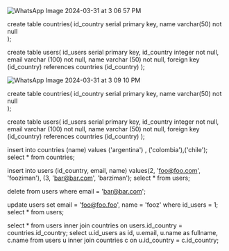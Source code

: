 ![WhatsApp Image 2024-03-31 at 3 06 57 PM](https://github.com/FrostLord98/sql_1/assets/110127391/670b4109-ed50-4242-8e66-6751713f0f5b)


create table countries(
  id_country serial primary key,
  name varchar(50) not null  
);


create table users(
  id_users serial primary key,
  id_country integer not null,
  email varchar (100) not null,
  name varchar (50) not null,
  foreign key (id_country) references countries (id_country)
);

![WhatsApp Image 2024-03-31 at 3 09 10 PM](https://github.com/FrostLord98/sql_1/assets/110127391/42aec2bb-a601-4c1b-9c8a-f33abef186aa)

create table countries(
  id_country serial primary key,
  name varchar(50) not null  
);


create table users(
  id_users serial primary key,
  id_country integer not null,
  email varchar (100) not null,
  name varchar (50) not null,
  foreign key (id_country) references countries (id_country) 
);

insert into countries (name) values ('argentina') , ('colombia'),('chile');
select * from countries;

insert into users (id_country, email, name)
values(2, 'foo@foo.com', 'fooziman'), (3, 'bar@bar.com', 'barziman');
select * from users;


 delete from users where email = 'bar@bar.com';


update users set email = 'foo@foo.foo', name = 'fooz' where id_users = 1;
select * from users;

select * from users inner join  countries on users.id_country = countries.id_country;
select u.id_users as id, u.email, u.name as fullname, c.name 
from users u inner join  countries c on u.id_country = c.id_country;
